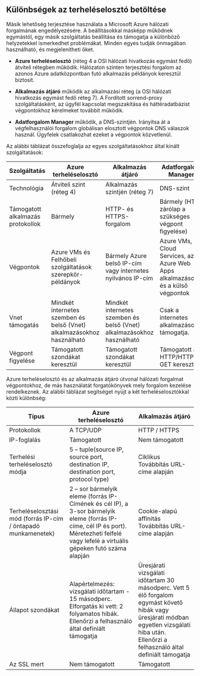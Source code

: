 ## <a name="load-balancer-differences"></a>Különbségek az terheléselosztó betöltése

Másik lehetőség terjesztése használata a Microsoft Azure hálózati forgalmának engedélyezésére. A beállításokkal másképp működnek egymástól, egy másik szolgáltatás beállítása és támogatja a különböző helyzetekkel ismerkedhet problémákat. Minden egyes tudják önmagában használható, és megjelenítheti őket.

- **Azure terheléselosztó** (réteg 4 a OSI hálózati hivatkozás egymást fedő) átviteli rétegben működik. Hálózaton szinten terjesztési forgalom az azonos Azure adatközpontban futó alkalmazás példányok keresztül biztosít.

- **Alkalmazás átjáró** működik az alkalmazási réteg (a OSI hálózati hivatkozás egymást fedő réteg 7). A Fordított sorrend-proxy szolgáltatásként, az ügyfél kapcsolat megszakítása és háttéradatbázist végpontokhoz kérelmeket továbbít működik.

- **Adatforgalom Manager** működik, a DNS-szintjén.  Irányítsa át a végfelhasználói forgalom globálisan elosztott végpontok DNS válaszok használ. Ügyfelek csatlakozhat ezeket a végpontok közvetlenül.

Az alábbi táblázat összefoglalja az egyes szolgáltatásokhoz által kínált szolgáltatások:

| Szolgáltatás | Azure terheléselosztó | Alkalmazás átjáró | Adatforgalom Manager |
|---|---|---|---|
|Technológia| Átviteli szint (réteg 4) | Alkalmazás szintjén (réteg 7) | DNS-szint |
| Támogatott alkalmazás protokollok | Bármely | HTTP- és HTTPS-forgalom |  Bármely (HTTP zárólap a szükséges végpont figyelése) |
| Végpontok | Azure VMs és Felhőbeli szolgáltatások szerepkör-példányok | Bármely Azure belső IP-cím vagy internetes nyilvános IP-cím | Azure VMs, a Cloud Services, az Azure Web Apps alkalmazások és a külső végpontok |
| Vnet támogatás | Mindkét internetes szemben és belső (Vnet) alkalmazásokhoz használható | Mindkét internetes szemben és belső (Vnet) alkalmazásokhoz használható |    Csak a internetes alkalmazásokat támogatja. |
Végpont figyelése | Támogatott szondákat keresztül | Támogatott szondákat keresztül | Támogatott a HTTP/HTTPS GET keresztül | 

Azure terheléselosztó és az alkalmazás átjáró útvonal hálózati forgalmat végpontokhoz, de más használatát forgatókönyvek mely forgalom kezelése rendelkeznek. Az alábbi táblázat segítséget nyújt a két terheléselosztókkal közti különbség:

| Típus | Azure terheléselosztó | Alkalmazás átjáró |
|---|---|---|
| Protokollok | A TCP/UDP | HTTP / HTTPS |
| IP-foglalás | Támogatott | Nem támogatott | 
| Terhelési terheléselosztó módja | 5 – tuple(source IP, source port, destination IP, destination port, protocol type) | Ciklikus<br>Továbbítás URL-címe alapján | 
| Terheléselosztási mód (forrás IP-cím / öntapadó munkamenetek) |  2 – sor bármelyik eleme (forrás IP-Címének és cél IP), a 3-sor bármelyik eleme (forrás IP-címe, cél IP és port). Méretezheti felfelé vagy lefelé a virtuális gépeken futó száma alapján | Cookie-alapú affinitás<br>Továbbítás URL-címe alapján |
| Állapot szondákat | Alapértelmezés: vizsgálati időtartam - 15 másodperc. Elforgatás ki vett: 2 folyamatos hibák. Ellenőrzi a felhasználó által definiált támogatja | Üresjárati vizsgálati időtartam 30 másodperc. Vett 5 élő forgalom egymást követő hibák vagy üresjárati módban egyetlen vizsgálati hiba után. Ellenőrzi a felhasználó által definiált támogatja | 
| Az SSL mert | Nem támogatott | Támogatott | 
  
